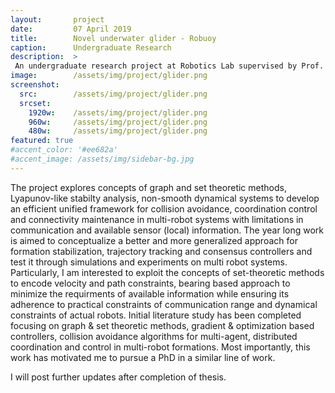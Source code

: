 ```yaml
---
layout:       project
date:         07 April 2019
title:        Novel underwater glider - Robuoy
caption:      Undergraduate Research
description:  >
 An undergraduate research project at Robotics Lab supervised by Prof. Asokan Thondiyath at IIT Madras
image:        /assets/img/project/glider.png
screenshot:
  src:        /assets/img/project/glider.png
  srcset:
    1920w:    /assets/img/project/glider.png
    960w:     /assets/img/project/glider.png
    480w:     /assets/img/project/glider.png
featured: true
#accent_color: '#ee682a'
#accent_image: /assets/img/sidebar-bg.jpg
---
```


The project explores concepts of graph and set theoretic methods, Lyapunov-like stabilty analysis, non-smooth dynamical systems to develop an efficient unified framework for collision avoidance, coordination control and connectivity maintenance in multi-robot systems with limitations in communication and available sensor (local) information. The year long work is aimed to conceptualize a better and more generalized approach for formation stabilization, trajectory tracking and consensus controllers and test it through simulations and experiments on multi robot systems. Particularly, I am interested to exploit the concepts of set-theoretic methods to encode velocity and path constraints, bearing based approach to minimize the requirments of available information while ensuring its adherence to practical constraints of communication range and dynamical constraints of actual robots. Initial literature study has been completed focusing on graph & set theoretic methods, gradient & optimization based controllers, collision avoidance algorithms for multi-agent, distributed coordination and control in multi-robot formations. Most importantly, this work has motivated me to pursue a PhD in a similar line of work.

I will post further updates after completion of thesis.
